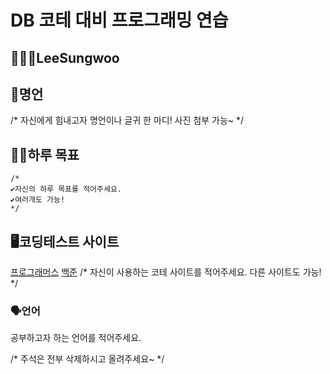 # DB 코테 대비 프로그래밍 연습

## 🧑🏻‍💻LeeSungwoo

## 🥹명언
/*
자신에게 힘내고자 명언이나 글귀 한 마디!
사진 첨부 가능~
*/

## 💪🏻하루 목표
```
/*
✔️자신의 하루 목표를 적어주세요.
✔️여러개도 가능!
*/
```

## 🖥️코딩테스트 사이트

[프로그래머스](https://www.programmers.co.kr/)
[백준](https://www.acmicpc.net/)
/*
자신이 사용하는 코테 사이트를 적어주세요.
다른 사이트도 가능!
*/

### 🗣️언어

공부하고자 하는 언어를 적어주세요.

/*
주석은 전부 삭제하시고 올려주세요~
*/

